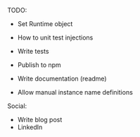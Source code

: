 
TODO: 

- Set Runtime object
- How to unit test injections

- Write tests 
- Publish to npm 
- Write documentation (readme)

- Allow manual instance name definitions

Social: 
- Write blog post 
- LinkedIn 

